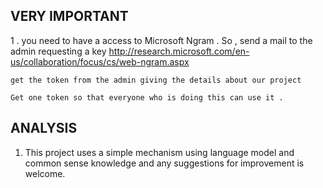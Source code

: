 VERY IMPORTANT 
----------------

1 . you need to have a access to Microsoft Ngram . So , send a mail to the admin requesting a key 
    http://research.microsoft.com/en-us/collaboration/focus/cs/web-ngram.aspx

    get the token from the admin giving the details about our project

    Get one token so that everyone who is doing this can use it .

ANALYSIS
----------

1. This project uses a simple mechanism using language model and common sense knowledge and any suggestions for improvement is welcome. 